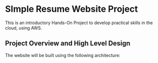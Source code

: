 # SImple Resume Website Project

This is an introductory Hands-On Project to develop practical skills in the cloud, using AWS. 

## Project Overview and High Level Design

The website will be built using the following architecture:
